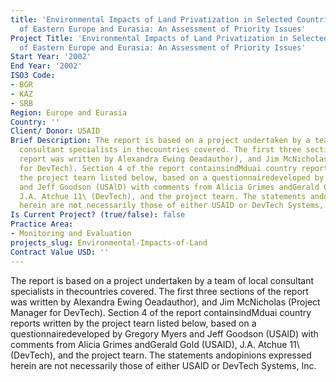 ```yaml
---
title: 'Environmental Impacts of Land Privatization in Selected Countries
  of Eastern Europe and Eurasia: An Assessment of Priority Issues'
Project Title: 'Environmental Impacts of Land Privatization in Selected Countries
  of Eastern Europe and Eurasia: An Assessment of Priority Issues'
Start Year: '2002'
End Year: '2002'
ISO3 Code:
- BGR
- KAZ
- SRB
Region: Europe and Eurasia
Country: ''
Client/ Donor: USAID
Brief Description: The report is based on a project undertaken by a team of local
  consultant specialists in thecountries covered. The first three sections of the
  report was written by Alexandra Ewing Oeadauthor), and Jim McNicholas (Project Manager
  for DevTech). Section 4 of the report containsindMduai country reports written by
  the project tearn listed below, based on a questionnairedeveloped by Gregory Myers
  and Jeff Goodson (USAlD) with comments from Alicia Grimes andGerald Gold (USAID),
  J.A. Atchue 11\ (DevTech), and the project tearn. The statements andopinions expressed
  herein are not necessarily those of either USAID or DevTech Systems, Inc.
Is Current Project? (true/false): false
Practice Area:
- Monitoring and Evaluation
projects_slug: Environmental-Impacts-of-Land
Contract Value USD: ''
---
```


The report is based on a project undertaken by a team of local consultant specialists in thecountries covered. The first three sections of the report was written by Alexandra Ewing Oeadauthor), and Jim McNicholas (Project Manager for DevTech). Section 4 of the report containsindMduai country reports written by the project tearn listed below, based on a questionnairedeveloped by Gregory Myers and Jeff Goodson (USAlD) with comments from Alicia Grimes andGerald Gold (USAID), J.A. Atchue 11\ (DevTech), and the project tearn. The statements andopinions expressed herein are not necessarily those of either USAID or DevTech Systems, Inc.